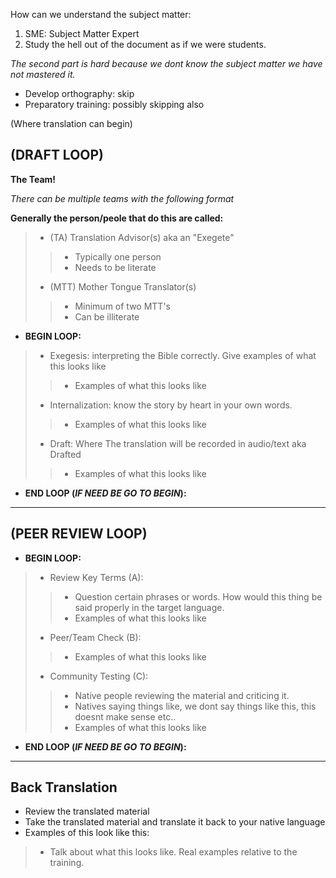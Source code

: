 



How can we understand the subject matter:

1. SME: Subject Matter Expert
2. Study the hell out of the document as if we were students.

*The second part is hard because we dont know the subject matter we have not mastered it.*

- Develop orthography: skip
- Preparatory training: possibly skipping also

(Where translation can begin)

## (DRAFT LOOP)

**The Team!**

*There can be multiple teams with the following format*

**Generally the person/peole that do this are called:**

> - (TA) Translation Advisor(s) aka an "Exegete"
> > - Typically one person 
> > - Needs to be literate
> - (MTT) Mother Tongue Translator(s)
> > - Minimum of two MTT's
> > - Can be illiterate

- **BEGIN LOOP:**

> - Exegesis: interpreting the Bible correctly. Give examples of what this looks like
> > - Examples of what this looks like
>
> - Internalization: know the story by heart in your own words.
> > - Examples of what this looks like
>
> - Draft: Where The translation will be recorded in audio/text aka Drafted
> > - Examples of what this looks like

- **END LOOP (*IF NEED BE GO TO BEGIN*):**

---------------------------------------------------------------------------------------

## (PEER REVIEW LOOP)

- **BEGIN LOOP:**

> - Review Key Terms (A):
> > - Question certain phrases or words. How would this thing be said properly in the target language.
> > - Examples of what this looks like
>
> - Peer/Team Check (B):
> > - Examples of what this looks like
>
> - Community Testing (C):
> > - Native people reviewing the material and criticing it.
> > - Natives saying things like, we dont say things like this, this doesnt make sense etc..
> > - Examples of what this looks like

- **END LOOP (*IF NEED BE GO TO BEGIN*):**

--------------------------------------------------------------------------------------

## Back Translation

- Review the translated material
- Take the translated material and translate it back to your native language
- Examples of this look like this:
> - Talk about what this looks like. Real examples relative to the training.
